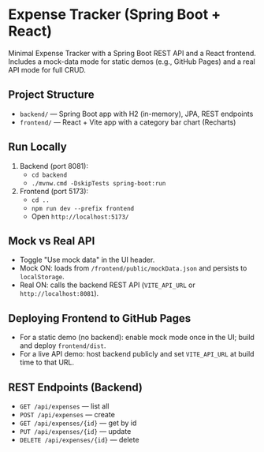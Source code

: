 # Expense Tracker (Spring Boot + React)

Minimal Expense Tracker with a Spring Boot REST API and a React frontend. Includes a mock-data mode for static demos (e.g., GitHub Pages) and a real API mode for full CRUD.

## Project Structure
- `backend/` — Spring Boot app with H2 (in-memory), JPA, REST endpoints
- `frontend/` — React + Vite app with a category bar chart (Recharts)

## Run Locally
1. Backend (port 8081):
   - `cd backend`
   - `./mvnw.cmd -DskipTests spring-boot:run`
2. Frontend (port 5173):
   - `cd ..`
   - `npm run dev --prefix frontend`
   - Open `http://localhost:5173/`

## Mock vs Real API
- Toggle "Use mock data" in the UI header.
- Mock ON: loads from `/frontend/public/mockData.json` and persists to `localStorage`.
- Real ON: calls the backend REST API (`VITE_API_URL` or `http://localhost:8081`).

## Deploying Frontend to GitHub Pages
- For a static demo (no backend): enable mock mode once in the UI; build and deploy `frontend/dist`.
- For a live API demo: host backend publicly and set `VITE_API_URL` at build time to that URL.

## REST Endpoints (Backend)
- `GET /api/expenses` — list all
- `POST /api/expenses` — create
- `GET /api/expenses/{id}` — get by id
- `PUT /api/expenses/{id}` — update
- `DELETE /api/expenses/{id}` — delete

